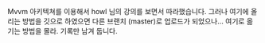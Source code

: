 Mvvm 아키텍쳐를 이용해서 howl 님의 강의를 보면서 따라했습니다. 그러나 여기에 올리는 방법을 깃으로 하였으면 다른 브랜치 (master)로 업로드가 되었으나...
여기로 옮기는 방법을 몰라. 기록만 남겨 둡니다.
